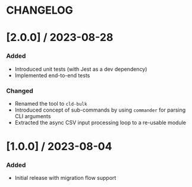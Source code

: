 # CHANGELOG

[2.0.0] / 2023-08-28
====================

### Added
- Introduced unit tests (with Jest as a dev dependency)
- Implemented end-to-end tests

### Changed
- Renamed the tool to `cld-bulk`
- Introduced concept of sub-commands by using `commander` for parsing CLI arguments
- Extracted the async CSV input processing loop to a re-usable module


[1.0.0] / 2023-08-04
====================

### Added
- Initial release with migration flow support

